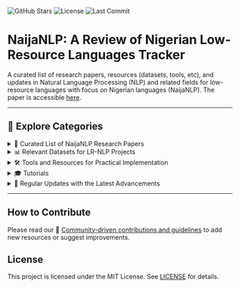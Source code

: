 ![GitHub Stars](https://img.shields.io/github/stars/ijdutse/naija-nlp?style=social)
![License](https://img.shields.io/badge/license-MIT-blue)
![Last Commit](https://img.shields.io/github/last-commit/ijdutse/naija-nlp)

# NaijaNLP: A Review of Nigerian Low-Resource Languages Tracker 
A curated list of research papers, resources (datasets, tools, etc), and updates in Natural Language Processing (NLP) and related fields for low-resource languages with focus on Nigerian languages (NaijaNLP). The paper is accessible [here](https://arxiv.org/pdf/2502.19784). 

---

## 📂 Explore Categories

<details>
<summary>📑 Curated List of NaijaNLP Research Papers</summary>

### Some Research Papers on Nigerian Languages
1. **[Development of a diacritic-aware large vocabulary automatic speech recognition for Hausa language](https://link.springer.com/article/10.1007/s10772-024-10111-x)**  

2. **[Hausamt v1. 0: Towards english-hausa neural machine translation](https://arxiv.org/pdf/2006.05014)**  

3. **[Development of a general purpose sentiment lexicon for Igbo language](https://arxiv.org/pdf/2004.14176)**  

[View All Papers](/papers/research-papers.md)

</details>

<details>
<summary>📊 Relevant Datasets for LR-NLP Projects</summary>

### Datasets for Nigerian Languages
1. **Development of a diacritic-aware large vocabulary automatic speech recognition for Hausa language**  
   - Authors: AM Abubakar, D Gupta, S Vekkot  
   - Published: 2024  
   - [Link to Paper](https://link.springer.com/article/10.1007/s10772-024-10111-x)

2. **Hausamt v1. 0: Towards english-hausa neural machine translation**  
   - Authors: A Akinfaderin  
   - Published: 2020  
   - [Link to Paper](https://arxiv.org/pdf/2006.05014)


3. **Development of a general purpose sentiment lexicon for Igbo language**  
   - Authors: E Ogbuju, M Onyesolu  
   - Published: 2020  
   - [Link to Paper](https://arxiv.org/pdf/2004.14176)


[View All Datasets](/datasets)
</details>

<details>
<summary>🛠️ Tools and Resources for Practical Implementation</summary>

### Tools for Nigerian Languages
1. **NaijaLang Toolkit**  
   - Description: A Python library for processing Nigerian languages.  
   - Features: Tokenization, POS tagging, and more.  
   - [GitHub Repository](https://example.com)

2. **YorubaNLP**  
   - Description: A suite of tools for Yoruba language processing.  
   - Features: Sentiment analysis, text generation.  
   - [GitHub Repository](https://example.com)

3. **IgboTTS**  
   - Description: Text-to-speech system for the Igbo language.  
   - Features: High-quality voice synthesis.  
   - [GitHub Repository](https://example.com)

[View All Tools](/tools)
</details>

<details>
<summary>🎓 Tutorials</summary>

### Tutorials for NLP in Nigerian Languages
1. **Getting Started with Yoruba NLP**  
   - Description: A beginner-friendly guide to processing Yoruba text.  
   - [Link to Tutorial](https://example.com)

2. **Building a Hausa Language Model**  
   - Description: Step-by-step guide to training a language model for Hausa.  
   - [Link to Tutorial](https://example.com)

3. **Creating a Parallel Corpus for Igbo-English Translation**  
   - Description: Tutorial on building a dataset for machine translation.  
   - [Link to Tutorial](https://example.com)

[View All Tutorials](/tutorials)
</details>

<details>
<summary>🔄 Regular Updates with the Latest Advancements</summary>

### Latest Updates
1. **New Yoruba Text Corpus Released (October 2023)**  
   - Description: A new dataset with 50,000 Yoruba sentences has been released.  
   - [Read More](/updates/yoruba-corpus)

2. **IgboNLP Workshop Announced**  
   - Description: A workshop on Igbo NLP will be held in December 2023.  
   - [Read More](/updates/igbonlp-workshop)

3. **Hausa Speech Recognition Model Achieves SOTA**  
   - Description: A new model for Hausa speech recognition achieves state-of-the-art results.  
   - [Read More](/updates/hausa-speech-model)

[View All Updates](/updates)
</details>

---

## How to Contribute
Please read our 🤝 [Community-driven contributions and guidelines](CONTRIBUTING.md) to add new resources or suggest improvements.

## License
This project is licensed under the MIT License. See [LICENSE](LICENSE.md) for details.
